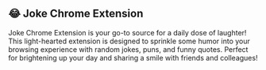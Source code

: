 ## 😂 Joke Chrome Extension
Joke Chrome Extension is your go-to source for a daily dose of laughter! This light-hearted extension is designed to sprinkle some humor into your browsing experience with random jokes, puns, and funny quotes. Perfect for brightening up your day and sharing a smile with friends and colleagues!
